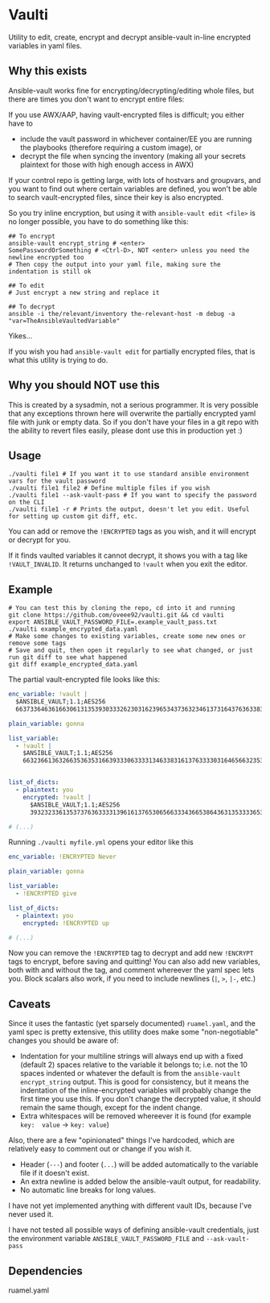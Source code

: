 # Vaulti

Utility to edit, create, encrypt and decrypt ansible-vault in-line encrypted variables in yaml files.

## Why this exists

Ansible-vault works fine for encrypting/decrypting/editing whole files, but there are times you don't want to encrypt entire files:

If you use AWX/AAP, having vault-encrypted files is difficult; you either have to
- include the vault password in whichever container/EE you are running the playbooks (therefore requiring a custom image), or
- decrypt the file when syncing the inventory (making all your secrets plaintext for those with high enough access in AWX)

If your control repo is getting large, with lots of hostvars and groupvars, and you want to find out where certain variables are defined,
you won't be able to search vault-encrypted files, since their key is also encrypted.

So you try inline encryption, but using it with `ansible-vault edit <file>` is no longer possible, you have to do something like this:

```shell
## To encrypt
ansible-vault encrypt_string # <enter>
SomePasswordOrSomething # <Ctrl-D>, NOT <enter> unless you need the newline encrypted too
# Then copy the output into your yaml file, making sure the indentation is still ok

## To edit
# Just encrypt a new string and replace it

## To decrypt
ansible -i the/relevant/inventory the-relevant-host -m debug -a "var=TheAnsibleVaultedVariable"
```

Yikes...

If you wish you had `ansible-vault edit` for partially encrypted files, that is what this utility is trying to do.

## Why you should NOT use this

This is created by a sysadmin, not a serious programmer. It is very possible that any exceptions thrown here will overwrite the partially encrypted yaml file with junk or empty data.
So if you don't have your files in a git repo with the ability to revert files easily, please dont use this in production yet :)

## Usage

```shell
./vaulti file1 # If you want it to use standard ansible environment vars for the vault password
./vaulti file1 file2 # Define multiple files if you wish
./vaulti file1 --ask-vault-pass # If you want to specify the password on the CLI
./vaulti file1 -r # Prints the output, doesn't let you edit. Useful for setting up custom git diff, etc.
```

You can add or remove the `!ENCRYPTED` tags as you wish, and it will encrypt or decrypt for you.

If it finds vaulted variables it cannot decrypt, it shows you with a tag like `!VAULT_INVALID`. It returns unchanged to `!vault` when you exit the editor.

## Example

```shell
# You can test this by cloning the repo, cd into it and running
git clone https://github.com/oveee92/vaulti.git && cd vaulti
export ANSIBLE_VAULT_PASSWORD_FILE=.example_vault_pass.txt
./vaulti example_encrypted_data.yaml
# Make some changes to existing variables, create some new ones or remove some tags
# Save and quit, then open it regularly to see what changed, or just run git diff to see what happened
git diff example_encrypted_data.yaml
```

The partial vault-encrypted file looks like this:

```yaml
enc_variable: !vault |
  $ANSIBLE_VAULT;1.1;AES256
  66373364636166306131353930333262303162396534373632346137316437636338333431616...

plain_variable: gonna

list_variable:
  - !vault |
    $ANSIBLE_VAULT;1.1;AES256
    66323661363266353635316639333063333134633831613763333031646566323531393238353...


list_of_dicts:
  - plaintext: you
    encrypted: !vault |
      $ANSIBLE_VAULT;1.1;AES256
      39323233613537376363333139616137653065663334366538643631353333653833666163663...

# (...)
```

Running `./vaulti myfile.yml` opens your editor like this

```yaml
enc_variable: !ENCRYPTED Never

plain_variable: gonna

list_variable:
  - !ENCRYPTED give

list_of_dicts:
  - plaintext: you
    encrypted: !ENCRYPTED up

# (...)
```

Now you can remove the `!ENCRYPTED` tag to decrypt and add new `!ENCRYPT` tags to encrypt, before saving and quitting!
You can also add new variables, both with and without the tag, and comment whereever the yaml spec lets you.
Block scalars also work, if you need to include newlines (`|`, `>`, `|-`, etc.)

## Caveats

Since it uses the fantastic (yet sparsely documented) `ruamel.yaml`, and the yaml spec is pretty extensive, this utility does make some "non-negotiable" changes you should be aware of:

- Indentation for your multiline strings will always end up with a fixed (default 2) spaces relative to the variable it belongs to;
  i.e. not the 10 spaces indented or whatever the default is from the `ansible-vault encrypt_string` output. This is good for consistency, but it means the indentation
  of the inline-encrypted variables will probably change the first time you use this. If you don't change the decrypted value, it should remain the same though, except for the indent change.
- Extra whitespaces will be removed whereever it is found (for example `key:  value` -> `key: value`)

Also, there are a few "opinionated" things I've hardcoded, which are relatively easy to comment out or change if you wish it.

- Header (`---`) and footer (`...`) will be added automatically to the variable file if it doesn't exist.
- An extra newline is added below the ansible-vault output, for readability.
- No automatic line breaks for long values.

I have not yet implemented anything with different vault IDs, because I've never used it.

I have not tested all possible ways of defining ansible-vault credentials, just the environment variable `ANSIBLE_VAULT_PASSWORD_FILE` and `--ask-vault-pass`

## Dependencies

ruamel.yaml 
